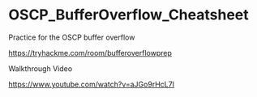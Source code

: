 # OSCP_BufferOverflow_Cheatsheet

Practice for the OSCP buffer overflow

https://tryhackme.com/room/bufferoverflowprep

Walkthrough Video

https://www.youtube.com/watch?v=aJGo9rHcL7I
